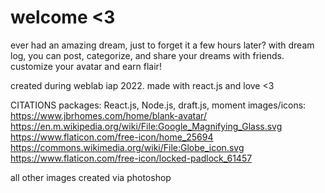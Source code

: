 # welcome <3

ever had an amazing dream, just to forget it a few hours later? with dream log, you can post, categorize, and share your dreams with friends. customize your avatar and earn flair!

created during weblab iap 2022. made with react.js and love <3

CITATIONS
packages: React.js, Node.js, draft.js, moment
images/icons:
https://www.jbrhomes.com/home/blank-avatar/
https://en.m.wikipedia.org/wiki/File:Google_Magnifying_Glass.svg
https://www.flaticon.com/free-icon/home_25694
https://commons.wikimedia.org/wiki/File:Globe_icon.svg
https://www.flaticon.com/free-icon/locked-padlock_61457

all other images created via photoshop
